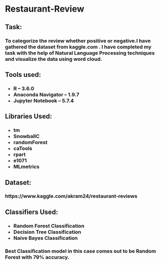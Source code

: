 # Restaurant-Review
<h2>Task:</h2><h3> To categorize the review whether positive or negative.I have gathered the dataset from kaggle.com
  . I have completed my task with the help of Natural Language Processing techniques and visualize the data using word cloud.
<h2>Tools used:</h2>
<h3>
  <ul><li>R – 3.6.0</li>
    <li>Anaconda Navigator – 1.9.7</li>
    <li>Jupyter Notebook – 5.7.4</li></ul>
  </h3>

<h2>Libraries Used:</h2>
<h3><ul><li>tm</li>
  <li>SnowballC</li>
  <li>randomForest</li>
  <li>caTools</li>
  <li>rpart</li>
  <li>e1071</li>
  <li>MLmetrics</li></ul></h3>
   
<h2>Dataset:</h2><h3> https://www.kaggle.com/akram24/restaurant-reviews</h3>
<h2>Classifiers Used:</h2>
<h3><ul><li>Random Forest Classification</li>
  <li>Decision Tree Classification</li>
  <li>Naive Bayes Classification</li></ul></h3>
<h3>Best Classification model in this case comes out to be Random Forest with 79% accuracy.</h3>
